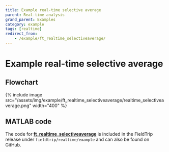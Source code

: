 ```yaml
---
title: Example real-time selective average
parent: Real-time analysis
grand_parent: Examples
category: example
tags: [realtime]
redirect_from:
    - /example/ft_realtime_selectiveaverage/
---
```


# Example real-time selective average

## Flowchart

{% include image src="/assets/img/example/ft_realtime_selectiveaverage/realtime_selectiveaverage.png" width="400" %}

## MATLAB code

The code for **[ft_realtime_selectiveaverage](/reference/realtime/example/ft_realtime_selectiveaverage)** is included in the FieldTrip release under `fieldtrip/realtime/example` and can also be found on GitHub.
